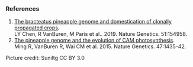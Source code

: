 ### References

1.  [The bracteatus pineapple genome and domestication of clonally
    propagated crops](http://dx.doi.org/10.1038/s41588-019-0506-8).\
    LY Chen, R VanBuren, M Paris et al.. 2019. Nature Genetics.
    51:154958.
2.  [The pineapple genome and the evolution of CAM
    photosynthesis](http://dx.doi.org/10.1038/ng.3435).\
    Ming R, VanBuren R, Wai CM et al. 2015. Nature Genetics. 47:1435-42.

Picture credit: Suniltg CC BY 3.0
